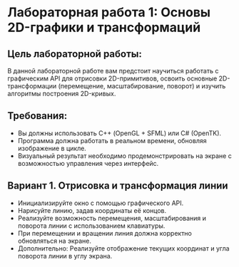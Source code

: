 # Лабораторная работа 1: Основы 2D-графики и трансформаций
## Цель лабораторной работы:

В данной лабораторной работе вам предстоит научиться работать с графическим API для отрисовки 2D-примитивов, освоить основные 2D-трансформации (перемещение, масштабирование, поворот) и изучить алгоритмы построения 2D-кривых.

## Требования:
- Вы должны использовать С++  (OpenGL + SFML) или C# (OpenTK).
- Программа должна работать в реальном времени, обновляя изображение в цикле.
- Визуальный результат необходимо продемонстрировать на экране с возможностью управления через интерфейс.

## Вариант 1. Отрисовка и трансформация линии
- Инициализируйте окно с помощью графического API.
- Нарисуйте линию, задав координаты её концов.
- Реализуйте возможность перемещения, масштабирования и поворота линии с использованием клавиатуры.
- При перемещении и вращении линия должна корректно обновляться на экране.
- Дополнительно: Реализуйте отображение текущих координат и угла поворота линии в углу экрана.

